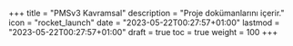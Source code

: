 +++
title = "PMSv3 Kavramsal"
description = "Proje dokümanlarını içerir."
icon = "rocket_launch"
date = "2023-05-22T00:27:57+01:00"
lastmod = "2023-05-22T00:27:57+01:00"
draft = true
toc = true
weight = 100
+++